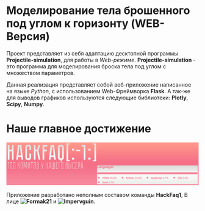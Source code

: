 # Моделирование тела брошенного под углом к горизонту (WEB-Версия)

Проект представляет из себя адаптацию десктопной программы **Projectile-simulation**, для работы в *Web-режиме*.
**Projectile-simulation** - это программа для моделирования броска тела под углом с множеством параметров.

Данная реализация представляет собой веб-приложение написанное на языке *Python*, с использованием Web-Фреймворка **Flask**.
А так-же для выводов графиков используются следующие библиотеки: **Plotly**, **Scipy**, **Numpy**.

# Наше главное достижение
![](/One_Hundred_Commit.png)

Приложение разработано неполным составом команды **HackFaq1**, В лице **![Formak21](https://github.com/Formak21)** и **![Impervguin](https://github.com/Impervguin)**. 
